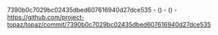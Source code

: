 7390b0c7029bc02435dbed607616940d27dce535 -  () -  () - https://github.com/project-topaz/topaz/commit/7390b0c7029bc02435dbed607616940d27dce535
